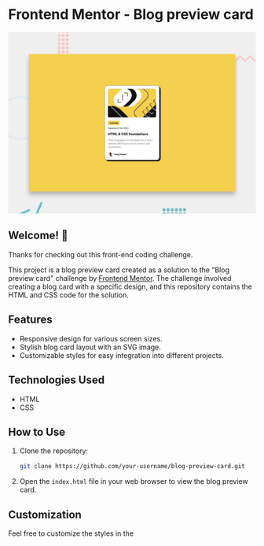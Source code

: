 # Frontend Mentor - Blog preview card

![Design preview for the Blog preview card coding challenge](./design/desktop-preview.jpg)

## Welcome! 👋

Thanks for checking out this front-end coding challenge.

This project is a blog preview card created as a solution to the "Blog preview card" challenge by [Frontend Mentor](https://www.frontendmentor.io/challenges/blogr-landing-page-EX2RLAApP). The challenge involved creating a blog card with a specific design, and this repository contains the HTML and CSS code for the solution.

## Features

- Responsive design for various screen sizes.
- Stylish blog card layout with an SVG image.
- Customizable styles for easy integration into different projects.

## Technologies Used

- HTML
- CSS

## How to Use

1. Clone the repository:

   ```bash
   git clone https://github.com/your-username/blog-preview-card.git

2. Open the `index.html` file in your web browser to view the blog preview card.

## Customization
Feel free to customize the styles in the <style> tag of the HTML file to match your design preferences. You can also replace the SVG image and adjust the content as needed.

## Project Structure
- `index.html`: HTML file containing the blog card structure.
- `assets/`: Directory containing images and other assets.
  - ` images/`: Subdirectory containing the SVG image and author's avatar.
- `style.css`: Internal styles for the blog card.

## Credits

- Challenge by [Frontend Mentor](https://www.frontendmentor.io/profile/JEETAHIRWAR).
- Coded by [Jeet Ahirwar](https://www.instagram.com/ghostcode_dynamics/).

## License

This project is licensed under the MIT License - see the [LICENSE](./LICENSE) file for details.


**Have fun building!** 🚀
